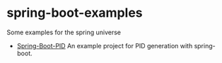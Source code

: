 # spring-boot-examples
Some examples for the spring universe

- [Spring-Boot-PID](https://github.com/chclaus/spring-boot-examples/tree/master/spring-boot-pid) An example project for PID generation with spring-boot. 